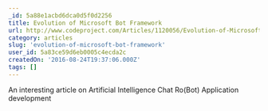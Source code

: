 ```yaml
---
_id: 5a88e1acbd6dca0d5f0d2256
title: Evolution of Microsoft Bot Framework
url: http://www.codeproject.com/Articles/1120056/Evolution-of-Microsoft-Bot-Framework
category: articles
slug: 'evolution-of-microsoft-bot-framework'
user_id: 5a83ce59d6eb0005c4ecda2c
createdOn: '2016-08-24T19:37:06.000Z'
tags: []
---
```


An interesting article on Artificial Intelligence Chat Ro(Bot) Application development
